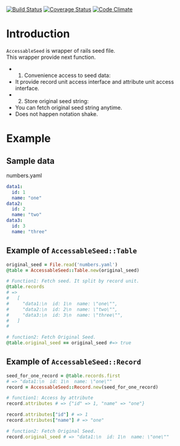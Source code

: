 [![Build Status](https://travis-ci.org/Shinya131/accessable_seed_yaml.svg?branch=master)](https://travis-ci.org/Shinya131/accessable_seed_yaml)
[![Coverage Status](https://coveralls.io/repos/Shinya131/accessable_seed_yaml/badge.png?branch=master)](https://coveralls.io/r/Shinya131/accessable_seed_yaml?branch=master)
[![Code Climate](https://codeclimate.com/github/Shinya131/accessable_seed_yaml/badges/gpa.svg)](https://codeclimate.com/github/Shinya131/accessable_seed_yaml)

# Introduction
`AccessableSeed` is wrapper of rails seed file.  
This wrapper provide next function.  

- 1. Convenience access to seed data:  
 - It provide record unit access interface and attribute unit access interface.  
- 2. Store original seed string:  
 - You can fetch original seed string anytime.  
 - Does not happen notation shake.  

# Example 
## Sample data
numbers.yaml
```yaml
data1:
  id: 1
  name: "one"
data2:
  id: 2
  name: "two"
data3:
  id: 3
  name: "three"
```

## Example of `AccessableSeed::Table`
```ruby
original_seed = File.read('numbers.yaml')
@table = AccessableSeed::Table.new(original_seed)

# Function1: Fetch seed. It split by record unit.
@table.records 
# => 
#   [
#     "data1:\n  id: 1\n  name: \"one\"",
#     "data2:\n  id: 2\n  name: \"two\"",
#     "data3:\n  id: 3\n  name: \"three\"",
#   ]
#  

# function2: Fetch Original Seed.
@table.original_seed == original_seed #=> true

```

## Example of `AccessableSeed::Record`
```ruby
seed_for_one_record = @table.records.first
# => "data1:\n  id: 1\n  name: \"one\""
record = AccessableSeed::Record.new(seed_for_one_record)

# function1: Access by attribute
record.attributes # => {"id" => 1, "name" => "one"}

record.attributes["id"] # => 1
record.attributes["name"] # => "one"

# function2: Fetch Original Seed.
record.original_seed # => "data1:\n  id: 1\n  name: \"one\""
```
